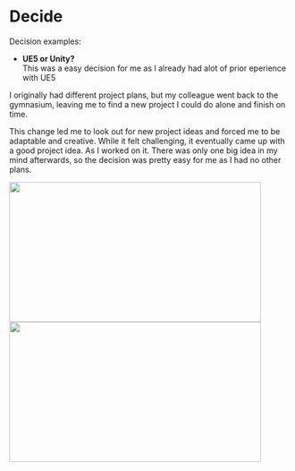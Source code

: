 # Decide 

Decision examples:

- **UE5 or Unity?** <br>
This was a easy decision for me as I already had alot of prior eperience with UE5

I originally had different project plans, but my colleague went back to the gymnasium, leaving me to find a new project I could do alone and finish on time.

This change led me to look out for new project ideas and forced me to be adaptable and creative. While it felt challenging, it eventually came up with a good project idea. As I worked on it.
There was only one big idea in my mind afterwards, so the decision was pretty easy for me as I had no other plans.

<img src="https://github.com/andrinruegg/m431_ap_23a_/assets/143380551/80575566-7684-425f-919d-e140a8df7ec0" width="450" height="250">


<img src="https://github.com/andrinruegg/m431_ap_23a_/assets/143380551/68436caa-e73f-4f98-acd2-bb5a2752f7d1" width="450" height="250">
